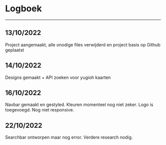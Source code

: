 # Logboek
---
## 13/10/2022
Project aangemaakt, alle onodige files verwijderd en project basis op Github geplaatst

## 14/10/2022
Designs gemaakt + API zoeken voor yugioh kaarten

## 16/10/2022
Navbar gemaakt en gestyled. Kleuren momenteel nog niet zeker. Logo is toegevoegd. Nog niet responsive.

## 22/10/2022
Searchbar ontworpen maar nog error. Verdere research nodig.

